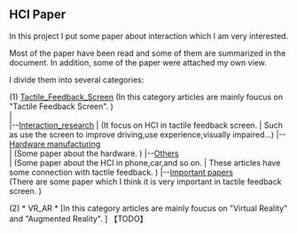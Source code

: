 ## HCI Paper ##
In this project I put some paper about interaction which I am very interested.

Most of the paper have been read and some of them are summarized in the document. 
In addition, some of the paper were attached my own view.

I divide them into several categories:
    
(1) [Tactile_Feedback_Screen](#)        (In this category articles are mainly foucus on "Tactile Feedback Screen". )  
    |        
    |--[Interaction_research](#) 
    |       (It focus on HCI in tactile feedback screen. 
    |        Such as use the screen to improve driving,use experience,visually impaired...)
    |--[Hardware manufacturing](#)  
    |       (Some paper about the hardware. )
    |--[Others](#)   
    |       (Some paper about the HCI in phone,car,and so on. 
    |        These articles have some connection with tactile feedback. )
    |--[Important papers](#)  
            (There are some paper which I think it is very important in tactile feedback screen. )




(2) * VR_AR * [In this category articles are mainly foucus on "Virtual Reality" and "Augmented Reality". ]
    【TODO】

    
